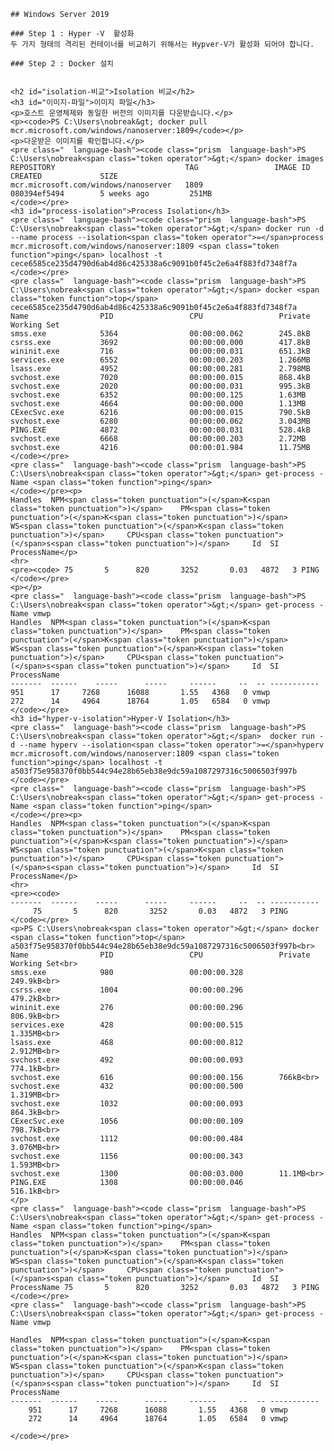     ## Windows Server 2019
    
    ### Step 1 : Hyper -V  활성화
    두 가지 형태의 격리된 컨테이너를 비교하기 위해서는 Hypver-V가 활성화 되어야 합니다.
    
    ### Step 2 : Docker 설치
     
    
    <h2 id="isolation-비교">Isolation 비교</h2>
    <h3 id="이미지-파일">이미지 파일</h3>
    <p>호스트 운영체제와 동일한 버전의 이미지를 다운받습니다.</p>
    <p><code>PS C:\Users\nobreak&gt; docker pull mcr.microsoft.com/windows/nanoserver:1809</code></p>
    <p>다운받은 이미지를 확인합니다.</p>
    <pre class="  language-bash"><code class="prism  language-bash">PS C:\Users\nobreak<span class="token operator">&gt;</span> docker images
    REPOSITORY                             TAG                 IMAGE ID            CREATED             SIZE
    mcr.microsoft.com/windows/nanoserver   1809                080394ef5494        5 weeks ago         251MB
    </code></pre>
    <h3 id="process-isolation">Process Isolation</h3>
    <pre class="  language-bash"><code class="prism  language-bash">PS C:\Users\nobreak<span class="token operator">&gt;</span> docker run -d --name process --isolation<span class="token operator">=</span>process mcr.microsoft.com/windows/nanoserver:1809 <span class="token function">ping</span> localhost -t
    cece6585ce235d4790d6ab4d86c425338a6c9091b0f45c2e6a4f883fd7348f7a
    </code></pre>
    <pre class="  language-bash"><code class="prism  language-bash">PS C:\Users\nobreak<span class="token operator">&gt;</span> docker <span class="token function">top</span> cece6585ce235d4790d6ab4d86c425338a6c9091b0f45c2e6a4f883fd7348f7a
    Name                PID                 CPU                 Private Working Set
    smss.exe            5364                00:00:00.062        245.8kB
    csrss.exe           3692                00:00:00.000        417.8kB
    wininit.exe         716                 00:00:00.031        651.3kB
    services.exe        6552                00:00:00.203        1.266MB
    lsass.exe           4952                00:00:00.281        2.798MB
    svchost.exe         7020                00:00:00.015        868.4kB
    svchost.exe         2020                00:00:00.031        995.3kB
    svchost.exe         6352                00:00:00.125        1.63MB
    svchost.exe         4664                00:00:00.000        1.13MB
    CExecSvc.exe        6216                00:00:00.015        790.5kB
    svchost.exe         6280                00:00:00.062        3.043MB
    PING.EXE            4872                00:00:00.031        528.4kB
    svchost.exe         6668                00:00:00.203        2.72MB
    svchost.exe         4216                00:00:01.984        11.75MB
    </code></pre>
    <pre class="  language-bash"><code class="prism  language-bash">PS C:\Users\nobreak<span class="token operator">&gt;</span> get-process -Name <span class="token function">ping</span>
    </code></pre><p>
    Handles  NPM<span class="token punctuation">(</span>K<span class="token punctuation">)</span>    PM<span class="token punctuation">(</span>K<span class="token punctuation">)</span>      WS<span class="token punctuation">(</span>K<span class="token punctuation">)</span>     CPU<span class="token punctuation">(</span>s<span class="token punctuation">)</span>     Id  SI ProcessName</p>
    <hr>
    <pre><code> 75       5      820       3252       0.03   4872   3 PING
    </code></pre>
    <p></p>
    <pre class="  language-bash"><code class="prism  language-bash">PS C:\Users\nobreak<span class="token operator">&gt;</span> get-process -Name vmwp                                                                                                                                                                                               
    Handles  NPM<span class="token punctuation">(</span>K<span class="token punctuation">)</span>    PM<span class="token punctuation">(</span>K<span class="token punctuation">)</span>      WS<span class="token punctuation">(</span>K<span class="token punctuation">)</span>     CPU<span class="token punctuation">(</span>s<span class="token punctuation">)</span>     Id  SI ProcessName                                                
    -------  ------    -----      -----     ------     --  -- -----------                                                    
    951      17     7268      16088       1.55   4368   0 vmwp                                                           
    272      14     4964      18764       1.05   6584   0 vmwp 
    </code></pre>
    <h3 id="hyper-v-isolation">Hyper-V Isolation</h3>
    <pre class="  language-bash"><code class="prism  language-bash">PS C:\Users\nobreak<span class="token operator">&gt;</span>  docker run -d --name hyperv --isolation<span class="token operator">=</span>hyperv mcr.microsoft.com/windows/nanoserver:1809 <span class="token function">ping</span> localhost -t
    a503f75e958370f0bb544c94e28b65eb38e9dc59a1087297316c5006503f997b
    </code></pre>
    <pre class="  language-bash"><code class="prism  language-bash">PS C:\Users\nobreak<span class="token operator">&gt;</span> get-process -Name <span class="token function">ping</span>
    </code></pre><p>
    Handles  NPM<span class="token punctuation">(</span>K<span class="token punctuation">)</span>    PM<span class="token punctuation">(</span>K<span class="token punctuation">)</span>      WS<span class="token punctuation">(</span>K<span class="token punctuation">)</span>     CPU<span class="token punctuation">(</span>s<span class="token punctuation">)</span>     Id  SI ProcessName</p>
    <hr>
    <pre><code>
    -------  ------    -----      -----     ------     --  -- -----------
         75       5      820       3252       0.03   4872   3 PING
    </code></pre>
    <p>PS C:\Users\nobreak<span class="token operator">&gt;</span> docker <span class="token function">top</span> a503f75e958370f0bb544c94e28b65eb38e9dc59a1087297316c5006503f997b<br>
    Name                PID                 CPU                 Private Working Set<br>
    smss.exe            980                 00:00:00.328        249.9kB<br>
    csrss.exe           1004                00:00:00.296        479.2kB<br>
    wininit.exe         276                 00:00:00.296        806.9kB<br>
    services.exe        428                 00:00:00.515        1.335MB<br>
    lsass.exe           468                 00:00:00.812        2.912MB<br>
    svchost.exe         492                 00:00:00.093        774.1kB<br>
    svchost.exe         616                 00:00:00.156        766kB<br>
    svchost.exe         432                 00:00:00.500        1.319MB<br>
    svchost.exe         1032                00:00:00.093        864.3kB<br>
    CExecSvc.exe        1056                00:00:00.109        798.7kB<br>
    svchost.exe         1112                00:00:00.484        3.076MB<br>
    svchost.exe         1156                00:00:00.343        1.593MB<br>
    svchost.exe         1300                00:00:03.000        11.1MB<br>
    PING.EXE            1308                00:00:00.046        516.1kB<br>
    </p>
    <pre class="  language-bash"><code class="prism  language-bash">PS C:\Users\nobreak<span class="token operator">&gt;</span> get-process -Name <span class="token function">ping</span>
    Handles  NPM<span class="token punctuation">(</span>K<span class="token punctuation">)</span>    PM<span class="token punctuation">(</span>K<span class="token punctuation">)</span>      WS<span class="token punctuation">(</span>K<span class="token punctuation">)</span>     CPU<span class="token punctuation">(</span>s<span class="token punctuation">)</span>     Id  SI ProcessName 75       5      820       3252       0.03   4872   3 PING
    </code></pre>
    <pre class="  language-bash"><code class="prism  language-bash">PS C:\Users\nobreak<span class="token operator">&gt;</span> get-process -Name vmwp
    
    Handles  NPM<span class="token punctuation">(</span>K<span class="token punctuation">)</span>    PM<span class="token punctuation">(</span>K<span class="token punctuation">)</span>      WS<span class="token punctuation">(</span>K<span class="token punctuation">)</span>     CPU<span class="token punctuation">(</span>s<span class="token punctuation">)</span>     Id  SI ProcessName
    -------  ------    -----      -----     ------     --  -- -----------
        951      17     7268      16088       1.55   4368   0 vmwp
        272      14     4964      18764       1.05   6584   0 vmwp
       
    </code></pre>

<!--stackedit_data:
eyJoaXN0b3J5IjpbMjEzMDYyMjMyNiwtMTcyNjYyMjA1MF19
-->